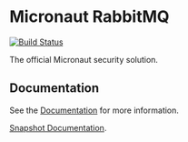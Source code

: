 # Micronaut RabbitMQ

[![Build Status](https://travis-ci.org/micronaut-projects/micronaut-security.svg?branch=master)](https://travis-ci.org/micronaut-projects/micronaut-security)

 The official Micronaut security solution.

 ## Documentation

 See the [Documentation](https://micronaut-projects.github.io/micronaut-security/latest/guide) for more information.

 [Snapshot Documentation](https://micronaut-projects.github.io/micronaut-security/snapshot/guide).


